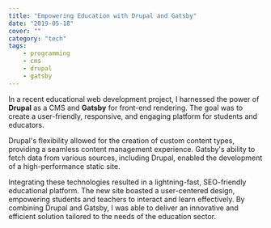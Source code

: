 ```yaml
---
title: "Empowering Education with Drupal and Gatsby"
date: "2019-05-18"
cover: ""
category: "tech"
tags:
    - programming
    - cms
    - drupal
    - gatsby
---
```


In a recent educational web development project, I harnessed the power of **Drupal** as a CMS and **Gatsby** for front-end rendering. The goal was to create a user-friendly, responsive, and engaging platform for students and educators.

Drupal's flexibility allowed for the creation of custom content types, providing a seamless content management experience. Gatsby's ability to fetch data from various sources, including Drupal, enabled the development of a high-performance static site.

Integrating these technologies resulted in a lightning-fast, SEO-friendly educational platform. The new site boasted a user-centered design, empowering students and teachers to interact and learn effectively. By combining Drupal and Gatsby, I was able to deliver an innovative and efficient solution tailored to the needs of the education sector.
